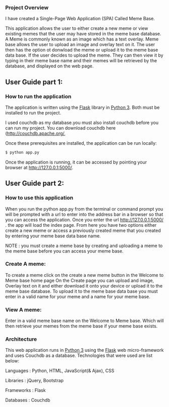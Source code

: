 ### Project Overview
I have created a Single-Page Web Application (SPA) Called Meme Base.

This application allows the user to either create a new meme or view existing memes
that the user may have stored in the meme base database.
A Meme is commonly known as an image which has a text overlay.
Meme base allows the user to upload an image and overlay text on it.
The user then has the option ot donwload the meme or upload it to the meme base data base.
If the user decides to upload the meme.
They can then view it by typing in their meme base name and their memes will be retrieved by the database,
and displayed on the web page.





## User Guide part 1:
### How to run the application
The application is written using the [Flask](http://flask.pocoo.org/) library in [Python 3](https://www.python.org).
Both must be installed to run the project.

I used couchdb as my database.you must also install couchdb before you can run my project.
You can download couchdb here (http://couchdb.apache.org/,

Once these prerequisites are installed, the application can be run locally:
```bash
$ python app.py
```
Once the application is running, it can be accessed by pointing your browser at http://127.0.0.1:5000/.


## User Guide part 2:
### How to use this application
When you run the python app.py from the terminal or command prompt you will be prompted with a url
to enter into the address bar in a browser so that you can access the application.
Once you enter the url http://127.0.0.1:5000/ . the app will load the index page.
From here you have two options either create a new meme
or access a previously created meme that you created by entering your meme base data base name.

NOTE : you must create a meme base by creating and uploading a meme to the meme base before you can access your meme base.

### Create A meme:
To create a meme click on the create a new meme button in the Welcome to Meme base home page
 On the Create page you can upload and image,
 Overlay text on it and either download it onto your device or upload it to the meme base database.
 To upload it to the meme base data base you must enter in a valid name for your meme and a name for your meme base.
 
### View A meme:
 Enter in a valid meme base name on the Welcome to Meme base.
 Which will then retrieve your memes from the meme base if your meme base exists.
 


### Architecture
This web application runs in [Python 3](https://www.python.org) using the [Flask](http://flask.pocoo.org/) web micro-framework and uses Couchdb as a database.
Technologies that were used are list below:


Languages : Python, HTML, JavaScript(& Ajax), CSS


Libraries : jQuery, Bootstrap


Frameworks : Flask


Databases : Couchdb


